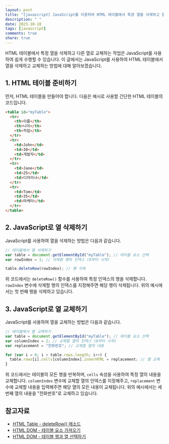 ```yaml
---
layout: post
title: "[javascript] JavaScript를 이용하여 HTML 테이블에서 특정 열을 삭제하고 열 교체하기"
description: " "
date: 2023-10-18
tags: [javascript]
comments: true
share: true
---
```


HTML 테이블에서 특정 열을 삭제하고 다른 열로 교체하는 작업은 JavaScript를 사용하여 쉽게 수행할 수 있습니다. 이 글에서는 JavaScript를 사용하여 HTML 테이블에서 열을 삭제하고 교체하는 방법에 대해 알아보겠습니다.

## 1. HTML 테이블 준비하기

먼저, HTML 테이블을 만들어야 합니다. 다음은 예시로 사용할 간단한 HTML 테이블의 코드입니다.

```html
<table id="myTable">
  <tr>
    <th>이름</th>
    <th>나이</th>
    <th>직업</th>
  </tr>
  <tr>
    <td>John</td>
    <td>30</td>
    <td>개발자</td>
  </tr>
  <tr>
    <td>Jane</td>
    <td>25</td>
    <td>디자이너</td>
  </tr>
  <tr>
    <td>Tom</td>
    <td>35</td>
    <td>마케터</td>
  </tr>
</table>
```

## 2. JavaScript로 열 삭제하기

JavaScript를 사용하여 열을 삭제하는 방법은 다음과 같습니다.

```javascript
// 테이블에서 열 삭제하기
var table = document.getElementById("myTable"); // 테이블 요소 선택
var rowIndex = 1; // 삭제할 행의 인덱스 (0부터 시작)

table.deleteRow(rowIndex); // 행 삭제
```

위 코드에서는 `deleteRow()` 함수를 사용하여 특정 인덱스의 행을 삭제합니다. `rowIndex` 변수에 삭제할 행의 인덱스를 지정해주면 해당 행이 삭제됩니다. 위의 예시에서는 첫 번째 행을 삭제하고 있습니다.

## 3. JavaScript로 열 교체하기

JavaScript를 사용하여 열을 교체하는 방법은 다음과 같습니다.

```javascript
// 테이블에서 열 교체하기
var table = document.getElementById("myTable"); // 테이블 요소 선택
var columnIndex = 2; // 교체할 열의 인덱스 (0부터 시작)
var replacement = "전화번호"; // 교체할 열의 내용

for (var i = 0; i < table.rows.length; i++) {
  table.rows[i].cells[columnIndex].innerHTML = replacement; // 열 교체
}
```

위 코드에서는 테이블의 모든 행을 반복하며, `cells` 속성을 사용하여 특정 열의 내용을 교체합니다. `columnIndex` 변수에 교체할 열의 인덱스를 지정해주고, `replacement` 변수에 교체할 내용을 입력해주면 해당 열의 모든 내용이 교체됩니다. 위의 예시에서는 세 번째 열의 내용을 "전화번호"로 교체하고 있습니다.

## 참고자료

- [HTML Table - deleteRow() 메소드](https://www.w3schools.com/jsref/met_table_deleterow.asp)
- [HTML DOM - 테이블 요소 가져오기](https://www.w3schools.com/jsref/dom_obj_table.asp)
- [HTML DOM - 테이블 행과 열 선택하기](https://www.w3schools.com/jsref/dom_obj_table.asp)